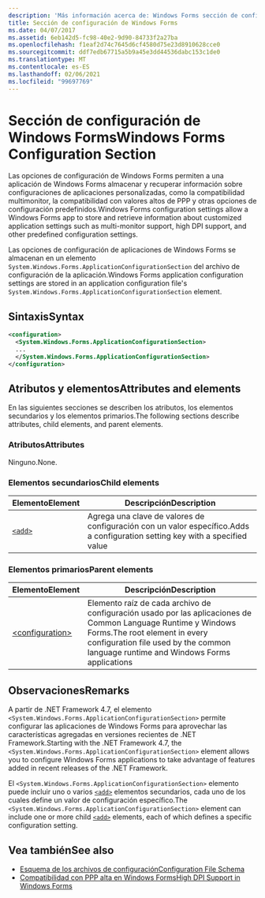 ```yaml
---
description: 'Más información acerca de: Windows Forms sección de configuración'
title: Sección de configuración de Windows Forms
ms.date: 04/07/2017
ms.assetid: 6eb142d5-fc98-40e2-9d90-84733f2a27ba
ms.openlocfilehash: f1eaf2d74c7645d6cf4580d75e23d8910628cce0
ms.sourcegitcommit: ddf7edb67715a5b9a45e3dd44536dabc153c1de0
ms.translationtype: MT
ms.contentlocale: es-ES
ms.lasthandoff: 02/06/2021
ms.locfileid: "99697769"
---
```

# <a name="windows-forms-configuration-section"></a><span data-ttu-id="7bccf-103">Sección de configuración de Windows Forms</span><span class="sxs-lookup"><span data-stu-id="7bccf-103">Windows Forms Configuration Section</span></span>

<span data-ttu-id="7bccf-104">Las opciones de configuración de Windows Forms permiten a una aplicación de Windows Forms almacenar y recuperar información sobre configuraciones de aplicaciones personalizadas, como la compatibilidad multimonitor, la compatibilidad con valores altos de PPP y otras opciones de configuración predefinidos.</span><span class="sxs-lookup"><span data-stu-id="7bccf-104">Windows Forms configuration settings allow a Windows Forms app to store and retrieve information about customized application settings such as multi-monitor support, high DPI support, and other predefined configuration settings.</span></span>

<span data-ttu-id="7bccf-105">Las opciones de configuración de aplicaciones de Windows Forms se almacenan en un elemento `System.Windows.Forms.ApplicationConfigurationSection` del archivo de configuración de la aplicación.</span><span class="sxs-lookup"><span data-stu-id="7bccf-105">Windows Forms application configuration settings are stored in an application configuration file's `System.Windows.Forms.ApplicationConfigurationSection` element.</span></span>

## <a name="syntax"></a><span data-ttu-id="7bccf-106">Sintaxis</span><span class="sxs-lookup"><span data-stu-id="7bccf-106">Syntax</span></span>

```xml
<configuration>
  <System.Windows.Forms.ApplicationConfigurationSection>
  ...
  </System.Windows.Forms.ApplicationConfigurationSection>
</configuration>
```

## <a name="attributes-and-elements"></a><span data-ttu-id="7bccf-107">Atributos y elementos</span><span class="sxs-lookup"><span data-stu-id="7bccf-107">Attributes and elements</span></span>

<span data-ttu-id="7bccf-108">En las siguientes secciones se describen los atributos, los elementos secundarios y los elementos primarios.</span><span class="sxs-lookup"><span data-stu-id="7bccf-108">The following sections describe attributes, child elements, and parent elements.</span></span>

### <a name="attributes"></a><span data-ttu-id="7bccf-109">Atributos</span><span class="sxs-lookup"><span data-stu-id="7bccf-109">Attributes</span></span>

<span data-ttu-id="7bccf-110">Ninguno.</span><span class="sxs-lookup"><span data-stu-id="7bccf-110">None.</span></span>

### <a name="child-elements"></a><span data-ttu-id="7bccf-111">Elementos secundarios</span><span class="sxs-lookup"><span data-stu-id="7bccf-111">Child elements</span></span>

<span data-ttu-id="7bccf-112">Elemento</span><span class="sxs-lookup"><span data-stu-id="7bccf-112">Element</span></span>  |<span data-ttu-id="7bccf-113">Descripción</span><span class="sxs-lookup"><span data-stu-id="7bccf-113">Description</span></span> |
---------|---------|
[`<add>`](windows-forms-add-configuration-element.md) | <span data-ttu-id="7bccf-114">Agrega una clave de valores de configuración con un valor específico.</span><span class="sxs-lookup"><span data-stu-id="7bccf-114">Adds a configuration setting key with a specified value</span></span> |

### <a name="parent-elements"></a><span data-ttu-id="7bccf-115">Elementos primarios</span><span class="sxs-lookup"><span data-stu-id="7bccf-115">Parent elements</span></span>

<span data-ttu-id="7bccf-116">Elemento</span><span class="sxs-lookup"><span data-stu-id="7bccf-116">Element</span></span>  |<span data-ttu-id="7bccf-117">Descripción</span><span class="sxs-lookup"><span data-stu-id="7bccf-117">Description</span></span> |
---------|---------|
[\<configuration>](../configuration-element.md) | <span data-ttu-id="7bccf-118">Elemento raíz de cada archivo de configuración usado por las aplicaciones de Common Language Runtime y Windows Forms.</span><span class="sxs-lookup"><span data-stu-id="7bccf-118">The root element in every configuration file used by the common language runtime and Windows Forms applications</span></span> |

## <a name="remarks"></a><span data-ttu-id="7bccf-119">Observaciones</span><span class="sxs-lookup"><span data-stu-id="7bccf-119">Remarks</span></span>

<span data-ttu-id="7bccf-120">A partir de .NET Framework 4.7, el elemento `<System.Windows.Forms.ApplicationConfigurationSection>` permite configurar las aplicaciones de Windows Forms para aprovechar las características agregadas en versiones recientes de .NET Framework.</span><span class="sxs-lookup"><span data-stu-id="7bccf-120">Starting with the .NET Framework 4.7, the `<System.Windows.Forms.ApplicationConfigurationSection>` element allows you to configure Windows Forms applications to take advantage of features added in recent releases of the .NET Framework.</span></span>

<span data-ttu-id="7bccf-121">El `<System.Windows.Forms.ApplicationConfigurationSection>` elemento puede incluir uno o varios [`<add>`](windows-forms-add-configuration-element.md) elementos secundarios, cada uno de los cuales define un valor de configuración específico.</span><span class="sxs-lookup"><span data-stu-id="7bccf-121">The `<System.Windows.Forms.ApplicationConfigurationSection>` element can include one or more child [`<add>`](windows-forms-add-configuration-element.md) elements, each of which defines a specific configuration setting.</span></span>

## <a name="see-also"></a><span data-ttu-id="7bccf-122">Vea también</span><span class="sxs-lookup"><span data-stu-id="7bccf-122">See also</span></span>

- [<span data-ttu-id="7bccf-123">Esquema de los archivos de configuración</span><span class="sxs-lookup"><span data-stu-id="7bccf-123">Configuration File Schema</span></span>](../index.md)
- [<span data-ttu-id="7bccf-124">Compatibilidad con PPP alta en Windows Forms</span><span class="sxs-lookup"><span data-stu-id="7bccf-124">High DPI Support in Windows Forms</span></span>](/dotnet/desktop/winforms/high-dpi-support-in-windows-forms)
